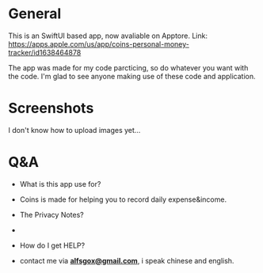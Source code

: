 # General
This is an SwiftUI based app, now avaliable on Apptore.
Link: https://apps.apple.com/us/app/coins-personal-money-tracker/id1638464878

The app was made for my code parcticing, so do whatever you want with the code.
I'm glad to see anyone making use of these code and application.

# Screenshots
I don't know how to upload images yet...

# Q&A
- What is this app use for?
- Coins is made for helping you to record daily expense&income.

- The Privacy Notes?
- 

- How do I get HELP?
- contact me via **alfsgox@gmail.com**, i speak chinese and english.


